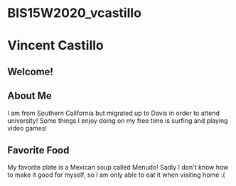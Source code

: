 # BIS15W2020_vcastillo
# Vincent Castillo
## Welcome!

## About Me
I am from Southern California but migrated up to Davis in order to attend university! Some things I enjoy doing on my free time is surfing and playing video games!

## Favorite Food
My favorite plate is a Mexican soup called Menudo! Sadly I don't know how to make it good for myself, so I am only able to eat it when visiting home :(

